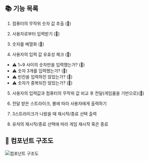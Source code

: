 ## 📚 기능 목록

1. 컴퓨터의 무작위 숫자 값 추출 (🔴)
2. 사용자로부터 입력받기 (🔴)

3. 숫자를 배열화 (🔴)

4. 사용자의 입력 값 유효성 체크 (🔴)

- ⚠️ 1~9 사이의 숫자만을 입력했는가? (🔴)
- ⚠️ 숫자 3개를 입력했는가? (🔴)
- ⚠️ 빈칸을 입력하진 않았는가? (🔴)
- ⚠️ 숫자가 중복되진 않았는가? (🔴)

5. 사용자의 입력값과 컴퓨터의 무작위 값 비교 후 전달(게임룰을 기반으로)(🔴)

6. 전달 받은 스트라이크, 볼에 따라 사용자에게 출력하기

7. 3스트라이크가 나왔을 때 재시작/종료 선택 출력

8. 유저의 재시작/종료 선택에 따라 게임 재시작 혹은 종료

## 📑 컴포넌트 구조도

![컴포넌트 구조도](../img/component.png)
